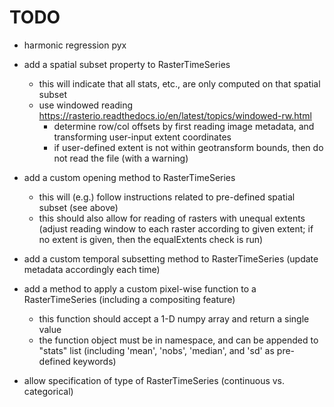 TODO
====

- harmonic regression pyx

- add a spatial subset property to RasterTimeSeries
    - this will indicate that all stats, etc., are only computed on that spatial subset
    - use windowed reading https://rasterio.readthedocs.io/en/latest/topics/windowed-rw.html
        - determine row/col offsets by first reading image metadata, and transforming user-input extent coordinates
        - if user-defined extent is not within geotransform bounds, then do not read the file (with a warning)
    
- add a custom opening method to RasterTimeSeries
    - this will (e.g.) follow instructions related to pre-defined spatial subset (see above)
    - this should also allow for reading of rasters with unequal extents (adjust reading window to each raster according to given extent; if no extent is given, then the equalExtents check is run)
    
- add a custom temporal subsetting method to RasterTimeSeries (update metadata accordingly each time)

- add a method to apply a custom pixel-wise function to a RasterTimeSeries (including a compositing feature)
    - this function should accept a 1-D numpy array and return a single value
    - the function object must be in namespace, and can be appended to "stats" list (including 'mean', 'nobs', 'median', and 'sd' as pre-defined keywords)

- allow specification of type of RasterTimeSeries (continuous vs. categorical)
